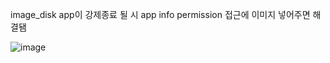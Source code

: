 image_disk
app이 강제종료 될 시 
app info permission 접근에 이미지 넣어주면 해결됌


![image](https://github.com/user-attachments/assets/43e89c21-0d55-4cb9-93b6-946e50772fc1)
